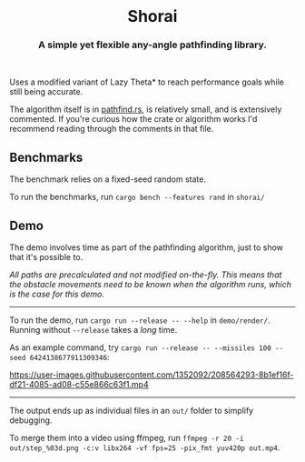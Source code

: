 <div align="center">
</br>

# Shorai
### A simple yet flexible any-angle pathfinding library.
</br>
</div>

Uses a modified variant of Lazy Theta* to reach performance goals while still being accurate.

The algorithm itself is in [pathfind.rs](shorai/src/pathfind.rs), is relatively small, and is extensively commented. If you're curious how the crate or algorithm works I'd recommend reading through the comments in that file.

## Benchmarks

The benchmark relies on a fixed-seed random state.

To run the benchmarks, run `cargo bench --features rand` in `shorai/`

## Demo

The demo involves time as part of the pathfinding algorithm, just to show that it's possible to.

*All paths are precalculated and not modified on-the-fly. This means that the obstacle movements need to be known when the algorithm runs, which is the case for this demo.*

---

To run the demo, run `cargo run --release -- --help` in `demo/render/`. Running without `--release` takes a *long* time.

As an example command, try `cargo run --release -- --missiles 100 --seed 6424138677911309346`:

https://user-images.githubusercontent.com/1352092/208564293-8b1ef16f-df21-4085-ad08-c55e866c63f1.mp4

---

The output ends up as individual files in an `out/` folder to simplify debugging.

To merge them into a video using ffmpeg, run `ffmpeg -r 20 -i out/step_%03d.png -c:v libx264 -vf fps=25 -pix_fmt yuv420p out.mp4`.
